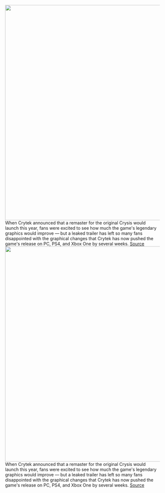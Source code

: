 <img src='https://cdn.vox-cdn.com/thumbor/5MFLYgz-rHfqaQ52v8MjYHKCgdw=/0x0:1280x720/1200x800/filters:focal(538x258:742x462)/cdn.vox-cdn.com/uploads/chorus_image/image/67007918/maxresdefault_2_18.0.jpg' width='700px' /><br/>
When Crytek announced that a remaster for the original Crysis would launch this year, fans were excited to see how much the game's legendary graphics would improve — but a leaked trailer has left so many fans disappointed with the graphical changes that Crytek has now pushed the game's release on PC, PS4, and Xbox One by several weeks.
<a href='https://www.theverge.com/2020/7/1/21310742/crysis-remastered-delayed-leaked-trailer-backlash'> Source <a/><img src='https://cdn.vox-cdn.com/thumbor/5MFLYgz-rHfqaQ52v8MjYHKCgdw=/0x0:1280x720/1200x800/filters:focal(538x258:742x462)/cdn.vox-cdn.com/uploads/chorus_image/image/67007918/maxresdefault_2_18.0.jpg' width='700px' /><br/>
When Crytek announced that a remaster for the original Crysis would launch this year, fans were excited to see how much the game's legendary graphics would improve — but a leaked trailer has left so many fans disappointed with the graphical changes that Crytek has now pushed the game's release on PC, PS4, and Xbox One by several weeks.
<a href='https://www.theverge.com/2020/7/1/21310742/crysis-remastered-delayed-leaked-trailer-backlash'> Source <a/>